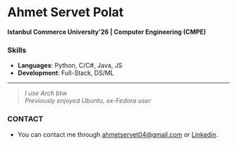 # Ahmet Servet Polat  
**Istanbul Commerce University'26 | Computer Engineering (CMPE)**

### Skills
- **Languages**: Python, C/C#, Java, JS  
- **Development**: Full-Stack, DS/ML

---

> _I use Arch btw_  
> _Previously enjoyed Ubuntu, ex-Fedora user_


### CONTACT
- You can contact me through [ahmetservet04@gmail.com](ahmetservet04@gmail.com) or [Linkedin](https://www.linkedin.com/in/ahmetservetpolat/).
